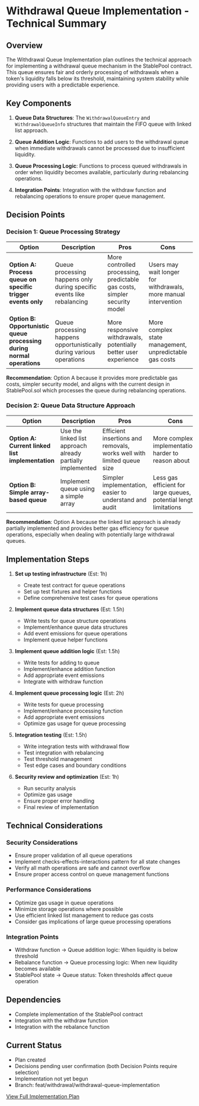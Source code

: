 # Withdrawal Queue Implementation - Technical Summary

## Overview

The Withdrawal Queue Implementation plan outlines the technical approach for implementing a withdrawal queue mechanism in the StablePool contract. This queue ensures fair and orderly processing of withdrawals when a token's liquidity falls below its threshold, maintaining system stability while providing users with a predictable experience.

## Key Components

1. **Queue Data Structures**: The `WithdrawalQueueEntry` and `WithdrawalQueueInfo` structures that maintain the FIFO queue with linked list approach.

2. **Queue Addition Logic**: Functions to add users to the withdrawal queue when immediate withdrawals cannot be processed due to insufficient liquidity.

3. **Queue Processing Logic**: Functions to process queued withdrawals in order when liquidity becomes available, particularly during rebalancing operations.

4. **Integration Points**: Integration with the withdraw function and rebalancing operations to ensure proper queue management.

## Decision Points

### Decision 1: Queue Processing Strategy

| Option | Description | Pros | Cons | Status |
|--------|-------------|------|------|--------|
| **Option A: Process queue on specific trigger events only** | Queue processing happens only during specific events like rebalancing | More controlled processing, predictable gas costs, simpler security model | Users may wait longer for withdrawals, more manual intervention | Pending selection |
| **Option B: Opportunistic queue processing during normal operations** | Queue processing happens opportunistically during various operations | More responsive withdrawals, potentially better user experience | More complex state management, unpredictable gas costs | Pending selection |

**Recommendation**: Option A because it provides more predictable gas costs, simpler security model, and aligns with the current design in StablePool.sol which processes the queue during rebalancing operations.

### Decision 2: Queue Data Structure Approach

| Option | Description | Pros | Cons | Status |
|--------|-------------|------|------|--------|
| **Option A: Current linked list implementation** | Use the linked list approach already partially implemented | Efficient insertions and removals, works well with limited queue size | More complex implementation, harder to reason about | Pending selection |
| **Option B: Simple array-based queue** | Implement queue using a simple array | Simpler implementation, easier to understand and audit | Less gas efficient for large queues, potential length limitations | Pending selection |

**Recommendation**: Option A because the linked list approach is already partially implemented and provides better gas efficiency for queue operations, especially when dealing with potentially large withdrawal queues.

## Implementation Steps

1. **Set up testing infrastructure** (Est: 1h)
   - Create test contract for queue operations
   - Set up test fixtures and helper functions
   - Define comprehensive test cases for queue operations

2. **Implement queue data structures** (Est: 1.5h)
   - Write tests for queue structure operations
   - Implement/enhance queue data structures
   - Add event emissions for queue operations
   - Implement queue helper functions

3. **Implement queue addition logic** (Est: 1.5h)
   - Write tests for adding to queue
   - Implement/enhance addition function
   - Add appropriate event emissions
   - Integrate with withdraw function

4. **Implement queue processing logic** (Est: 2h)
   - Write tests for queue processing
   - Implement/enhance processing function
   - Add appropriate event emissions
   - Optimize gas usage for queue processing

5. **Integration testing** (Est: 1.5h)
   - Write integration tests with withdrawal flow
   - Test integration with rebalancing
   - Test threshold management
   - Test edge cases and boundary conditions

6. **Security review and optimization** (Est: 1h)
   - Run security analysis
   - Optimize gas usage
   - Ensure proper error handling
   - Final review of implementation

## Technical Considerations

### Security Considerations
- Ensure proper validation of all queue operations
- Implement checks-effects-interactions pattern for all state changes
- Verify all math operations are safe and cannot overflow
- Ensure proper access control on queue management functions

### Performance Considerations
- Optimize gas usage in queue operations
- Minimize storage operations where possible
- Use efficient linked list management to reduce gas costs
- Consider gas implications of large queue processing operations

### Integration Points
- Withdraw function → Queue addition logic: When liquidity is below threshold
- Rebalance function → Queue processing logic: When new liquidity becomes available
- StablePool state → Queue status: Token thresholds affect queue operation

## Dependencies

- Complete implementation of the StablePool contract
- Integration with the withdraw function
- Integration with the rebalance function

## Current Status

- Plan created
- Decisions pending user confirmation (both Decision Points require selection)
- Implementation not yet begun
- Branch: feat/withdrawal/withdrawal-queue-implementation

[View Full Implementation Plan](../full/withdrawal-queue-implementation-plan.md)